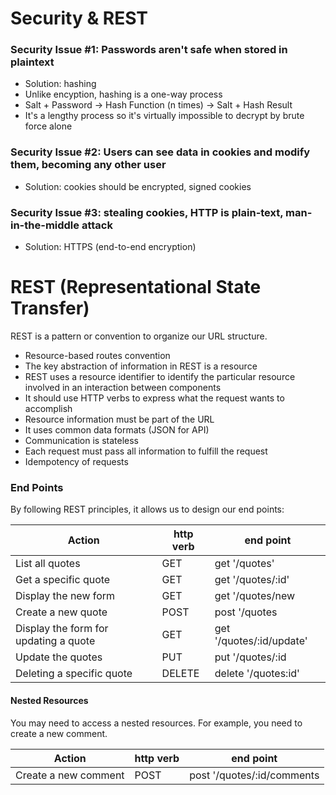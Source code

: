 # Security & REST

### Security Issue #1: Passwords aren't safe when stored in plaintext
- Solution: hashing
- Unlike encyption, hashing is a one-way process
- Salt + Password -> Hash Function (n times) -> Salt + Hash Result
- It's a lengthy process so it's virtually impossible to decrypt by brute force alone

### Security Issue #2: Users can see data in cookies and modify them, becoming any other user
- Solution: cookies should be encrypted, signed cookies

### Security Issue #3: stealing cookies, HTTP is plain-text, man-in-the-middle attack
- Solution: HTTPS (end-to-end encryption)


# REST (Representational State Transfer)
REST is a pattern or convention to organize our URL structure.
- Resource-based routes convention
- The key abstraction of information in REST is a resource
- REST uses a resource identifier to identify the particular resource involved in an interaction between components
- It should use HTTP verbs to express what the request wants to accomplish
- Resource information must be part of the URL
- It uses common data formats (JSON for API)
- Communication is stateless
- Each request must pass all information to fulfill the request
- Idempotency of requests

### End Points

By following REST principles, it allows us to design our end points:

| Action                                | http verb | end point                |
| ------------------------------------- | --------- | ------------------------ |
| List all quotes                       | GET       | get '/quotes'            |
| Get a specific quote                  | GET       | get '/quotes/:id'        |
| Display the new form                  | GET       | get '/quotes/new         |
| Create a new quote                    | POST      | post '/quotes            |
| Display the form for updating a quote | GET       | get '/quotes/:id/update' |
| Update the quotes                     | PUT       | put '/quotes/:id         |
| Deleting a specific quote             | DELETE    | delete '/quotes:id'      |

#### Nested Resources

You may need to access a nested resources. For example, you need to create a new comment.

| Action               | http verb | end point                  |
| -------------------- | --------- | -------------------------- |
| Create a new comment | POST      | post '/quotes/:id/comments |